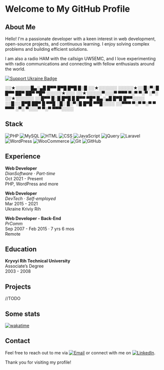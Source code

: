# Welcome to My GitHub Profile

## About Me
Hello! 
I'm a passionate developer with a keen interest in web development, open-source projects, and continuous learning. I enjoy solving complex problems and building efficient solutions. 

I am also a radio HAM with the callsign UW5EMC, and I love experimenting with radio communications and connecting with fellow enthusiasts around the world.

[![Support Ukraine Badge](https://bit.ly/support-ukraine-now)](https://github.com/support-ukraine/support-ukraine)

░░★░░░░░█▄░▄█ █▀▀ █▀█ █▀█ █░█ ░░★░░░░░░
░░░░░★░░█░▀░█ █▀▀ ██▀ ██▀ ▀█▀ ░░░░░★░░░
░░★░░░░░▀░░░▀ ▀▀▀ ▀░▀ ▀░▀ ░▀░ ░░★░░░░░░
░░█▀▀ █░█ █▀█ █ █▀▀ ▀█▀ █▄░▄█ █▀█ █▀▀░░░░
░░█░░ █▀█ ██▀ █ ▀▀█ ░█░ █░▀░█ █▀█ ▀▀█░░░░
░░▀▀▀ ▀░▀ ▀░▀ ▀ ▀▀▀ ░▀░ ▀░░░▀ ▀░▀ ▀▀▀░░░░

## Stack
![PHP](https://img.shields.io/badge/PHP-777BB4?style=for-the-badge&logo=php&logoColor=white)
![MySQL](https://img.shields.io/badge/MySQL-4479A1?style=for-the-badge&logo=mysql&logoColor=white)
![HTML](https://img.shields.io/badge/HTML5-E34F26?style=for-the-badge&logo=html5&logoColor=white)
![CSS](https://img.shields.io/badge/CSS3-1572B6?style=for-the-badge&logo=css3&logoColor=white)
![JavaScript](https://img.shields.io/badge/JavaScript-F7DF1E?style=for-the-badge&logo=javascript&logoColor=black)
![jQuery](https://img.shields.io/badge/jQuery-0769AD?style=for-the-badge&logo=jquery&logoColor=white)
![Laravel](https://img.shields.io/badge/Laravel-FF2D20?style=for-the-badge&logo=laravel&logoColor=white)
![WordPress](https://img.shields.io/badge/WordPress-21759B?style=for-the-badge&logo=wordpress&logoColor=white)
![WooCommerce](https://img.shields.io/badge/WooCommerce-96588A?style=for-the-badge&logo=woocommerce&logoColor=white)
![Git](https://img.shields.io/badge/Git-F05032?style=for-the-badge&logo=git&logoColor=white)
![GitHub](https://img.shields.io/badge/GitHub-181717?style=for-the-badge&logo=github&logoColor=white)

## Experience
**Web Developer**  
*DianSoftware · Part-time*  
Oct 2021 - Present  
PHP, WordPress and more

**Web Developer**  
*DevTech · Self-employed*  
Mar 2015 - 2021  
Ukraine Kriviy Rih

**Web Developer - Back-End**  
*PrComm*  
Sep 2007 - Feb 2015 · 7 yrs 6 mos  
Remote

## Education
**Kryvyi Rih Technical University**  
Associate’s Degree  
2003 - 2008

## Projects
//TODO

## Some stats
[![wakatime](https://wakatime.com/badge/user/6c951f5f-9202-4161-8163-a4a835366367.svg)](https://wakatime.com/@6c951f5f-9202-4161-8163-a4a835366367)

## Contact
Feel free to reach out to me via [![Email](https://img.shields.io/badge/Email-D14836?style=for-the-badge&logo=gmail&logoColor=white)](mailto:lulzsecer@gmail.com) or connect with me on [![LinkedIn](https://img.shields.io/badge/LinkedIn-0A66C2?style=for-the-badge&logo=linkedin&logoColor=white)](https://www.linkedin.com/in/devtechdpua/).

Thank you for visiting my profile!